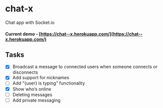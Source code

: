# chat-x
Chat app with Socket.io

#### Current demo - [https://chat--x.herokuapp.com/](https://chat--x.herokuapp.com/)

## Tasks
- [x] Broadcast a message to connected users when someone connects or disconnects
- [x] Add support for nicknames
- [ ] Add “{user} is typing” functionality
- [x] Show who’s online
- [ ] Deleting messages 
- [ ] Add private messaging
